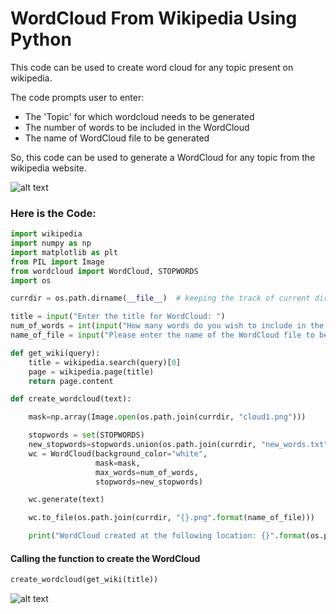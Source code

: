 # WordCloud From Wikipedia Using Python

This code can be used to create word cloud for any topic present on wikipedia. 

The code prompts user to enter:
- The 'Topic' for which wordcloud needs to be generated
- The number of words to be included in the WordCloud
- The name of WordCloud file to be generated

So, this code can be used to generate a WordCloud for any topic from the wikipedia website.

![alt text](https://github.com/deepankarkotnala/WordCloud_From_Wikipedia_Using_Python/blob/master/images/data_science_wordcloud.png)
### Here is the Code: 

```Python
import wikipedia
import numpy as np
import matplotlib as plt
from PIL import Image
from wordcloud import WordCloud, STOPWORDS
import os
```

```Python
currdir = os.path.dirname(__file__)  # keeping the track of current directory

title = input("Enter the title for WordCloud: ")
num_of_words = int(input("How many words do you wish to include in the WordCloud? "))
name_of_file = input("Please enter the name of the WordCloud file to be saved?")
```

```Python
def get_wiki(query):
	title = wikipedia.search(query)[0]
	page = wikipedia.page(title)
	return page.content
```

```Python
def create_wordcloud(text):

	mask=np.array(Image.open(os.path.join(currdir, "cloud1.png")))

	stopwords = set(STOPWORDS)
	new_stopwords=stopwords.union(os.path.join(currdir, "new_words.txt"))
	wc = WordCloud(background_color="white",
				   mask=mask,
				   max_words=num_of_words,
				   stopwords=new_stopwords)

	wc.generate(text)

	wc.to_file(os.path.join(currdir, "{}.png".format(name_of_file)))

	print("WordCloud created at the following location: {}".format(os.path.join(currdir, "{}.png".format(name_of_file))))
```

#### Calling the function to create the WordCloud
```Python
create_wordcloud(get_wiki(title))
```
![alt text](https://github.com/deepankarkotnala/WordCloud_From_Wikipedia_Using_Python/blob/master/images/Prompt.JPG)


